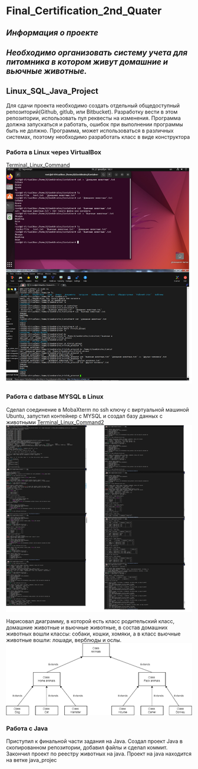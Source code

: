 # **Final_Certification_2nd_Quater**

## *Информация о проекте* 
## *Необходимо организовать систему учета для питомника в котором*  *живут домашние и вьючные животные.*

## Linux_SQL_Java_Project

Для сдачи проекта необходимо создать отдельный общедоступный
репозиторий(Github, gitlub, или Bitbucket). Разработку вести в этом
репозитории, использовать пул реквесты на изменения. Программа должна запускаться и работать, ошибок при выполнении программы быть не должно. Программа, может использоваться в различных системах, поэтому необходимо разработать класс в виде конструктора

### Работа в Linux через VirtualBox
[Terminal_Linux_Command](Linux_Terminal.txt)
![Terminal_Linux](Linux.jpg)

### Работа с datbase MYSQL в Linux
Сделал соединение в MobaXterm по ssh ключу c виртуальной машиной Ubuntu, запустил контейнер с MYSQL и создал базу данных с животными
[Terminal_Linux_Command2](MYSQL_DB.txt)
![Terminal_Linux](Linux_SQL.jpg)

Нарисовал диаграмму, в которой есть класс родительский класс, домашние животные и вьючные животные, в состав домашних животных вошли классы: собаки, кошки, хомяки, а в класс вьючные животные
вошли: лошади, верблюды и ослы.
![Diagramma](attestation.png)

### Работа с Java
Приступил к финальной части задания на Java.
Создал проект Java в скопированном репозитории, добавил файлы и сделал коммит.
Закончил проект по реестру животных на java. 
Проект на java находится на ветке java_projec